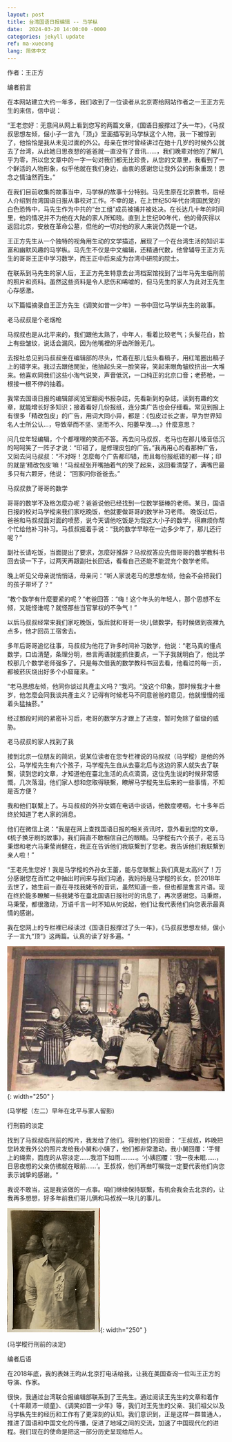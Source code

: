 ```yaml
---
layout: post
title: 台湾国语日报编辑 -- 马学枞
date:  2024-03-20 14:00:00 -0000
categories: jekyll update
ref: ma-xuecong
lang: 简体中文
---
```


作者：王正方


编者前言

在本网站建立大约一年多，我们收到了一位读者从北京寄给网站作者之一王正方先生的来信，信中说：

“王老您好：无意间从网上看到您写的两篇文章，《国语日报撑过了头一年》，《马叔叔思想左倾，倔小子一言九「顶」》里面描写到马学枞这个人物，我一下被惊到了，他恰恰是我从未见过面的外公。母亲在世时曾经讲过在她十几岁的时候外公就去了台湾，从此她日思夜想的爸爸就一直没有了音讯……，我们晚辈对他的了解几乎为零，所以您文章中的一字一句对我们都无比珍贵，从您的文章里，我看到了一个鲜活的人物形象，似乎他就在我们身边，由衷的感谢您让我外公的形象重现！思念之情油然而生。”

在我们目前收集的故事当中，马学枞的故事十分特别。马先生原在北京教书，后经人介绍到台湾国语日报从事校对工作。不幸的是，在上世纪50年代台湾国民党的白色恐怖中，马先生作为中共的“台工组”成员被捕并被处决。在长达几十年的时间里，他的情况并不为他在大陆的家人所知晓。直到上世纪90年代，他的骨灰得以返回北京，安放在革命公墓，但他的一切对他的家人来说仍然是一个谜。

王正方先生从一个独特的视角用生动的文学描述，展现了一个在台湾生活的知识丰富和幽默风趣的马学枞。马先生不仅是中文编辑，还精通代数，他曾辅导王正方先生的哥哥王正中学习数学，而王正中后来成为台湾中研院的院士。

在联系到马先生的家人后，王正方先生特意去台湾档案馆找到了当年马先生临刑前的照片和资料。虽然这些资料是令人悲伤和唏嘘的，但马先生的家人为此对王先生心存感激。

以下篇幅摘录自王正方先生《调笑如昔一少年》一书中回忆马学纵先生的故事。

老马叔叔是个老烟枪

马叔叔也是从北平来的，我们跟他太熟了，中年人，看着比较老气；头髮花白，脸上有些皱纹，说话会漏风，因为他嘴裡的牙齿所餘无几。

去报社总见到马叔叔坐在编辑部的尽头，忙着在那儿低头看稿子，用红笔圈出稿子上的错字来。我过去跟他閒扯，他抬起头来一脸笑容，笑起来眼角皱纹挤出一大堆来。他喜欢同我们这些小淘气说笑，声音低沉，一口纯正的北京口音；老菸枪，一根接一根不停的抽着。

我常去国语日报的编辑部阅览室翻阅书报杂誌，先看新到的杂誌，读到有趣的文章，就能增长好多知识；接着看好几份报纸，连分类广告也会仔细看。常见到报上有很多「精改包皮」的广告，用词大同小异，都是：《包皮过长之害，早为世界知名人士所公认…，导致举而不坚、坚而不久、阳萎早洩…。》什麼意思？

问几位年轻编辑，个个都嘿嘿的笑而不答。再去问马叔叔，老马也在那儿嗓音低沉的呵呵笑了一阵子才说：“印错了，是修理皮包的广告。”我再用心的看那种广告，又回去问马叔叔：“不对呀！怎麼每个广告都印错，而且每份报纸错的都一样；印的就是‘精改包皮’嘛！”马叔叔张开嘴抽着气的笑了起来，这回看清楚了，满嘴巴最多只有六颗牙，他说： “回家问你爸爸去。”

马叔叔救了哥哥的数学

哥哥的数学不及格怎麼办呢？爸爸说他已经找到一位数学挺棒的老师。某日，国语日报的校对马学樅来我们家吃晚饭，他就要做哥哥的数学补习老师。
晚饭过后，爸爸和马叔叔面对面的喷菸，说今天请他吃饭是为我这大小子的数学，得麻烦你帮个忙给他补习补习。马叔叔摇着手说：“我的数学早晾在一边多少年了，那儿还行呢？”

副社长请吃饭，当面提出了要求，怎麼好推辞？马叔叔答应先借哥哥的数学教科书回去读一下子，过两天再跟副社长回话，看看自己还能不能混充个数学老师。

晚上听见父母亲说悄悄话，母亲问：“听人家说老马的思想左倾，他会不会把我们的孩子带坏了？“

“教个数学有什麼要紧的呢？“老爸回答：“嗨！这个年头的年轻人，那个思想不左倾，又能怪谁呢？就怪那些当官掌权的不争气！”

以后马叔叔经常来我们家吃晚饭，饭后就和哥哥一块儿做数学，有时候做到夜裡九点多，他才回员工宿舍去。

多年后哥哥追忆往事，马叔叔为他花了许多时间补习数学，他说：“老马真的懂点数学，口齿清楚，条理分明，叁言两语就能抓住要点，一下子我就明白了，他比学校那几个数学老师强多了。只是每次借我的数学教科书回去看，他看过的每一页，都被菸灰烧出好多个小窟窿来。“

“老马思想左倾，他同你谈过共產主义吗？“我问。“没这个印象，那时候我才十叁岁，他怎麼会同我谈共產主义？记得有时候老马不同意爸爸的意见，他就慢慢的摇着头猛抽菸。”

经过那段时间的紧密补习后，老哥的数学方才跟上了进度，暂时免除了留级的威胁。

老马叔叔的家人找到了我

接到北京一位朋友的简讯，说某位读者在您专栏裡说的马叔叔（马学樅）是他的外公，马学樅先生有六个孩子，马学樅先生自从去臺北后与这边的家人就失去了联繫，读到您的文章，才知道他在臺北生活的点点滴滴，这位先生说的时候非常感慨，几次落泪，他们家人想和您取得联繫，瞭解马学樅先生后来的一些事情，不知是否方便？

我和他们联繫上了。与马叔叔的外孙女婿在电话中谈话，他数度哽咽，七十多年后终於知道了老人家的消息。

他们在微信上说：“我是在网上查找国语日报的相关资讯时，意外看到您的文章，《梳子换牙刷的故事》，我们简直不敢相信自己的眼睛。马学樅有六个孩子，老五马秉煜和老六马秉莹尚健在，我正在告诉他们我联繫到了您老。我告诉他们我联繫到亲人啦！”

“王老先生您好！我是马学樅的外孙女王蕾，能与您联繫上我们真是太高兴了！万分感谢您在百忙之中抽出时间来与我们沟通，我妈妈是马学樅的长女，於2018年去世了，她生前一直在寻找我姥爷的音讯，虽然知道一些，但也都是隻言片语。现在终於能多瞭解一些我姥爷在臺北国语日报社时的讯息了，再次感谢您。马秉煜，马秉莹，都很激动，万语千言一时不知从何说起，他们让我代表他们向您表示最真情的感谢。

我在您网上的专栏裡已经读过《国语日报撑过了头一年》，《马叔叔思想左倾，倔小子一言九“顶”》这两篇。认真的读了好多遍。“
 

![image](/assets/imgs/maxuecong_1.jpg "图，马学樅（左二）早年在北平与家人留影"){: width="250" }

(马学樅（左二）早年在北平与家人留影) 
 
行刑前的淡定

找到了马叔叔临刑前的照片，我发给了他们。得到他们的回音：
 “王叔叔，昨晚把您转发我外公的照片发给我小舅和小姨了，他们都非常激动，我小舅回覆：‘手臂上的绳索，面庞的从容淡定……我泪下如雨………。‘小姨回覆：‘我一夜未眠……，日思夜想的父亲仿彿就在眼前……‘。王叔叔，他们再叁叮嘱我一定要代表他们向您表示诚挚的感谢。“
 
我说不敢当，这是我该做的一点事。咱们继续保持联繫，有机会我会去北京的，让我再多想想，好多年前我们哥儿俩和马叔叔一块儿的事儿。

![image](/assets/imgs/maxuecong_2.jpg "图，行刑前的淡定"){: width="250" }

(马学樅行刑前的淡定)

编者后语

在2018年底，我的表妹王昀从北京打电话给我，让我在美国查询一位叫王正方的导演、作家。

很快，我通过台湾联合报编辑部联系到了王先生。通过阅读王先生的文章和着作《十年颠沛一顽童》、《调笑如昔一少年》等，我们对王先生的父亲、我们祖父以及马学枞先生的经历和工作有了更深刻的认知。我们意识到，正是这样一群普通人，推进了国语和中国文化的传播，促进了地域之间的交流，加速了中国现代化的进程。我们现在的使命是把这一部分历史呈现给后人。


